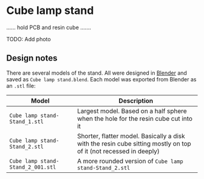 # Cube lamp stand

...... hold PCB and resin cube .......

TODO: Add photo

## Design notes

There are several models of the stand. All were designed in [Blender](https://www.blender.org/) and saved as `Cube lamp stand.blend`. Each model was exported from Blender as an `.stl` file:

| Model                             | Description                                                                                                       |
| --------------------------------- | ----------------------------------------------------------------------------------------------------------------- |
| `Cube lamp stand-Stand_1.stl`     | Largest model. Based on a half sphere when the hole for the resin  cube cut into it                               |
| `Cube lamp stand-Stand_2.stl`     | Shorter, flatter model. Basically a disk with the resin cube sitting mostly on top of it (not recessed in deeply) |
| `Cube lamp stand-Stand_2_001.stl` | A more rounded version of `Cube lamp stand-Stand_2.stl`                                                           |

